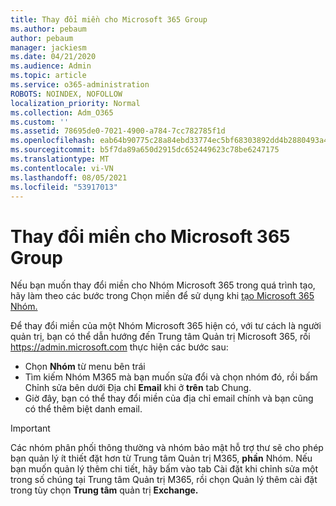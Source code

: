 ```yaml
---
title: Thay đổi miền cho Microsoft 365 Group
ms.author: pebaum
author: pebaum
manager: jackiesm
ms.date: 04/21/2020
ms.audience: Admin
ms.topic: article
ms.service: o365-administration
ROBOTS: NOINDEX, NOFOLLOW
localization_priority: Normal
ms.collection: Adm_O365
ms.custom: ''
ms.assetid: 78695de0-7021-4900-a784-7cc782785f1d
ms.openlocfilehash: eab64b90775c28a84ebd33774ec5bf68303892dd4b2880493a4b236d9d8993d0
ms.sourcegitcommit: b5f7da89a650d2915dc652449623c78be6247175
ms.translationtype: MT
ms.contentlocale: vi-VN
ms.lasthandoff: 08/05/2021
ms.locfileid: "53917013"
---
```

# <a name="change-the-domain-for-a-microsoft-365-group"></a>Thay đổi miền cho Microsoft 365 Group

Nếu bạn muốn thay đổi miền cho Nhóm Microsoft 365 trong quá trình tạo, hãy làm theo các bước trong Chọn miền để sử dụng khi [tạo Microsoft 365 Nhóm.](https://docs.microsoft.com/microsoft-365/admin/create-groups/choose-domain-to-create-groups)

Để thay đổi miền của một Nhóm Microsoft 365 hiện có, với tư cách là người quản trị, bạn có thể dẫn hướng đến Trung tâm Quản trị Microsoft 365, rồi https://admin.microsoft.com thực hiện các bước sau:

- Chọn **Nhóm** từ menu bên trái
- Tìm kiếm Nhóm M365 mà bạn muốn sửa  đổi và chọn nhóm đó, rồi bấm Chỉnh sửa bên dưới Địa chỉ **Email** khi ở **trên** tab Chung.
- Giờ đây, bạn có thể thay đổi miền của địa chỉ email chính và bạn cũng có thể thêm biệt danh email.

> [!IMPORTANT]
> Các nhóm phân phối thông thường và nhóm bảo mật hỗ trợ thư sẽ cho phép bạn quản lý ít thiết đặt hơn từ Trung tâm Quản trị M365, **phần** Nhóm. Nếu bạn muốn quản lý thêm chi tiết, hãy bấm vào tab Cài đặt khi chỉnh sửa một trong số chúng tại Trung tâm Quản trị M365, rồi chọn Quản lý thêm cài đặt trong tùy chọn **Trung tâm** quản trị **Exchange.**